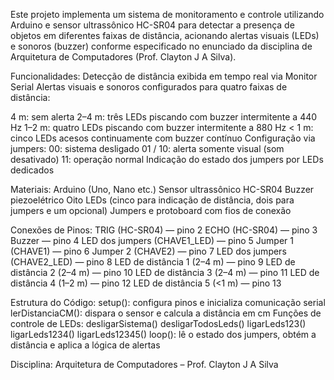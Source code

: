 Este projeto implementa um sistema de monitoramento e controle utilizando Arduino e sensor ultrassônico HC-SR04 para detectar a presença de objetos em diferentes faixas de distância, acionando alertas visuais (LEDs) e sonoros (buzzer) conforme especificado no enunciado da disciplina de Arquitetura de Computadores (Prof. Clayton J A Silva).

Funcionalidades:
Detecção de distância exibida em tempo real via Monitor Serial
Alertas visuais e sonoros configurados para quatro faixas de distância:

4 m: sem alerta
2–4 m: três LEDs piscando com buzzer intermitente a 440 Hz
1–2 m: quatro LEDs piscando com buzzer intermitente a 880 Hz
< 1 m: cinco LEDs acesos continuamente com buzzer contínuo
Configuração via jumpers:
00: sistema desligado
01 / 10: alerta somente visual (som desativado)
11: operação normal
Indicação do estado dos jumpers por LEDs dedicados

Materiais:
Arduino (Uno, Nano etc.)
Sensor ultrassônico HC-SR04
Buzzer piezoelétrico
Oito LEDs (cinco para indicação de distância, dois para jumpers e um opcional)
Jumpers e protoboard com fios de conexão

Conexões de Pinos:
TRIG (HC-SR04) — pino 2
ECHO (HC-SR04) — pino 3
Buzzer — pino 4
LED dos jumpers (CHAVE1_LED) — pino 5
Jumper 1 (CHAVE1) — pino 6
Jumper 2 (CHAVE2) — pino 7
LED dos jumpers (CHAVE2_LED) — pino 8
LED de distância 1 (2–4 m) — pino 9
LED de distância 2 (2–4 m) — pino 10
LED de distância 3 (2–4 m) — pino 11
LED de distância 4 (1–2 m) — pino 12
LED de distância 5 (<1 m) — pino 13

Estrutura do Código:
setup(): configura pinos e inicializa comunicação serial
lerDistanciaCM(): dispara o sensor e calcula a distância em cm
Funções de controle de LEDs:
desligarSistema()
desligarTodosLeds()
ligarLeds123()
ligarLeds1234()
ligarLeds12345()
loop(): lê o estado dos jumpers, obtém a distância e aplica a lógica de alertas

Disciplina: Arquitetura de Computadores – Prof. Clayton J A Silva
